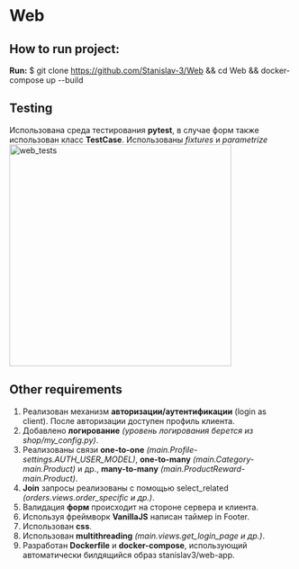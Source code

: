 # Web
## How to run project:
**Run:** $ git clone https://github.com/Stanislav-3/Web && cd Web && docker-compose up --build

## Testing
Использована среда тестирования **pytest**, в случае форм также использован класс **TestCase**. Использованы *fixtures* и *parametrize*
<img width="394" alt="web_tests" src="https://user-images.githubusercontent.com/61240903/121125281-fa666f00-c82e-11eb-8212-6606cb37ac1f.png">

## Other requirements
1) Реализован механизм **авторизации/аутентификации** (login as client). После авторизации доступен профиль клиента.
2) Добавлено **логирование** *(уровень логирования берется из shop/my_config.py)*.
3) Реализованы связи **one-to-one** *(main.Profile-settings.AUTH_USER_MODEL)*, **one-to-many** *(main.Category-main.Product)* и др.,
   **many-to-many** *(main.ProductReward-main.Product)*.
4) **Join** запросы реализованы с помощью select_related *(orders.views.order_specific и др.)*.
5) Валидация **форм** происходит на стороне сервера и клиента.
6) Используя фреймворк **VanillaJS** написан таймер in Footer.
7) Использован **css**.
8) Использован **multithreading** *(main.views.get_login_page и др.)*.
9) Разработан **Dockerfile** и **docker-compose**, использующий автоматически билдящийся образ stanislav3/web-app.
